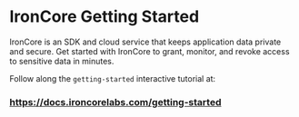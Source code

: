 # IronCore Getting Started

IronCore is an SDK and cloud service that keeps application data private and secure. Get started with IronCore to grant, monitor, and revoke access to sensitive data in minutes.

Follow along the `getting-started` interactive tutorial at:

### https://docs.ironcorelabs.com/getting-started
